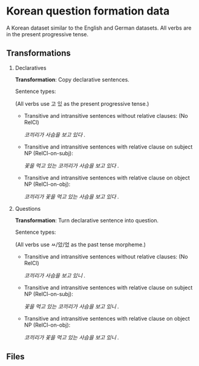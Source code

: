 # Korean question formation data

A Korean dataset similar to the English and German datasets. All verbs are in the present progressive tense.

## Transformations

1. Declaratives

    **Transformation**: Copy declarative sentences.
    
    Sentence types:
    
    (All verbs use 고 있 as the present progressive tense.)
        
    * Transitive and intransitive sentences without relative clauses: (No RelCl)
        
         _코끼리가 사슴을 보고 있다 ._
        
    * Transitive and intransitive sentences with relative clause on subject NP (RelCl-on-subj):
        
         _꽃을 먹고 있는 코끼리가 사슴을 보고 있다 ._
        
    * Transitive and intransitive sentences with relative clause on object NP (RelCl-on-obj):

         _코끼리가 꽃을 먹고 있는 사슴을 보고 있다 ._
         
2. Questions

    **Transformation**: Turn declarative sentence into question.
    
    Sentence types:
    
    (All verbs use ㅆ/았/었 as the past tense morpheme.)
        
    * Transitive and intransitive sentences without relative clauses: (No RelCl)
        
        _코끼리가 사슴을 보고 있니 ._
        
    * Transitive and intransitive sentences with relative clause on subject NP (RelCl-on-subj):
        
         _꽃을 먹고 있는 코끼리가 사슴을 보고 있니 ._
        
    * Transitive and intransitive sentences with relative clause on object NP (RelCl-on-obj):

         _코끼리가 꽃을 먹고 있는 사슴을 보고 있니 ._

## Files   
